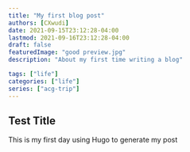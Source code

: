 ```yaml
---
title: "My first blog post"
authors: [CXwudi]
date: 2021-09-15T23:12:28-04:00
lastmod: 2021-09-16T23:12:28-04:00
draft: false
featuredImage: "good preview.jpg"
description: "About my first time writing a blog"

tags: ["life"]
categories: ["life"]
series: ["acg-trip"]
---
```


## Test Title

This is my first day using Hugo to generate my post

